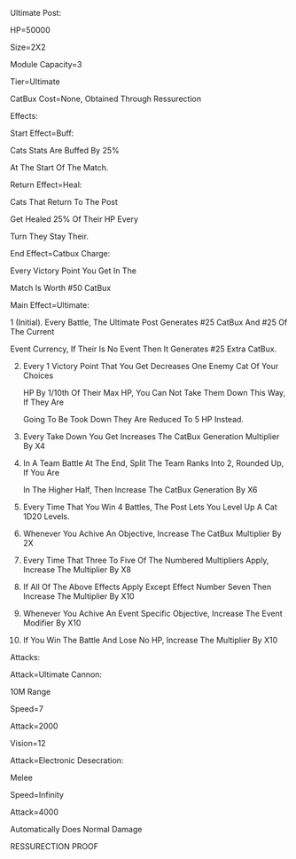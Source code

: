 Ultimate Post:

HP=50000

Size=2X2

Module Capacity=3

Tier=Ultimate

CatBux Cost=None, Obtained Through Ressurection

Effects:

Start Effect=Buff:

Cats Stats Are Buffed By 25% 

At The Start Of The Match.

Return Effect=Heal:

Cats That Return To The Post

Get Healed 25% Of Their HP Every

Turn They Stay Their.

End Effect=Catbux Charge:

Every Victory Point You Get In The

Match Is Worth #50 CatBux

Main Effect=Ultimate:

1 (Initial). Every Battle, The Ultimate Post Generates #25 CatBux And #25 Of The Current

  Event Currency, If Their Is No Event Then It Generates #25 Extra CatBux.

2. Every 1 Victory Point That You Get Decreases One Enemy Cat Of Your Choices

   HP By 1/10th Of Their Max HP, You Can Not Take Them Down This Way, If They Are
   
   Going To Be Took Down They Are Reduced To 5 HP Instead.

3. Every Take Down You Get Increases The CatBux Generation Multiplier By X4

4. In A Team Battle At The End, Split The Team Ranks Into 2, Rounded Up, If You Are

   In The Higher Half, Then Increase The CatBux Generation By X6

5. Every Time That You Win 4 Battles, The Post Lets You Level Up A Cat 1D20 Levels.

6. Whenever You Achive An Objective, Increase The CatBux Multiplier By 2X

7. Every Time That Three To Five Of The Numbered Multipliers Apply, Increase The Multiplier By X8

8. If All Of The Above Effects Apply Except Effect Number Seven Then Increase The Multiplier By X10

9. Whenever You Achive An Event Specific Objective, Increase The Event Modifier By X10

10. If You Win The Battle And Lose No HP, Increase The Multiplier By X10

Attacks:

Attack=Ultimate Cannon:

10M Range

Speed=7

Attack=2000

Vision=12

Attack=Electronic Desecration:

Melee

Speed=Infinity

Attack=4000

Automatically Does Normal Damage

RESSURECTION PROOF
